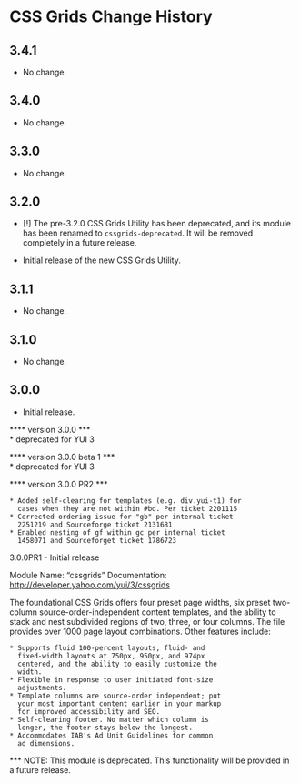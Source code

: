 CSS Grids Change History
========================

3.4.1
-----

-   No change.

3.4.0
-----

-   No change.

3.3.0
-----

-   No change.

3.2.0
-----

-   \[!\] The pre-3.2.0 CSS Grids Utility has been deprecated, and its module has been renamed to `cssgrids-deprecated`. It will be removed completely in a future release.

-   Initial release of the new CSS Grids Utility.

3.1.1
-----

-   No change.

3.1.0
-----

-   No change.

3.0.0
-----

-   Initial release.

\*\*\*\* version 3.0.0 \*\*\*  
\* deprecated for YUI 3

\*\*\*\* version 3.0.0 beta 1 \*\*\*  
\* deprecated for YUI 3

\*\*\*\* version 3.0.0 PR2 \*\*\*

    * Added self-clearing for templates (e.g. div.yui-t1) for 
      cases when they are not within #bd. Per ticket 2201115
    * Corrected ordering issue for "gb" per internal ticket 
      2251219 and Sourceforge ticket 2131681
    * Enabled nesting of gf within gc per internal ticket 
      1458071 and Sourceforget ticket 1786723

3.0.0PR1 - Initial release

Module Name: “cssgrids” Documentation: http://developer.yahoo.com/yui/3/cssgrids

The foundational CSS Grids offers four preset page widths, six preset two-column source-order-independent content templates, and the ability to stack and nest subdivided regions of two, three, or four columns. The file provides over 1000 page layout combinations. Other features include:

    * Supports fluid 100-percent layouts, fluid- and 
      fixed-width layouts at 750px, 950px, and 974px 
      centered, and the ability to easily customize the 
      width.
    * Flexible in response to user initiated font-size 
      adjustments.
    * Template columns are source-order independent; put
      your most important content earlier in your markup
      for improved accessibility and SEO.
    * Self-clearing footer. No matter which column is
      longer, the footer stays below the longest.
    * Accommodates IAB's Ad Unit Guidelines for common 
      ad dimensions.

\*\*\* NOTE: This module is deprecated. This functionality will be provided in a future release.
